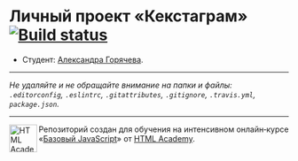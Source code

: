 # Личный проект «Кекстаграм» [![Build status][travis-image]][travis-url]

* Студент: [Александра Горячева](https://up.htmlacademy.ru/javascript/10/user/177129).

---

_Не удаляйте и не обращайте внимание на папки и файлы:_<br>
_`.editorconfig`, `.eslintrc`, `.gitattributes`, `.gitignore`, `.travis.yml`, `package.json`._

---

<a href="https://htmlacademy.ru/intensive/javascript"><img align="left" width="50" height="50" title="HTML Academy" src="https://up.htmlacademy.ru/static/img/intensive/javascript/logo-for-github.svg"></a>

Репозиторий создан для обучения на интенсивном онлайн‑курсе «[Базовый JavaScript](https://htmlacademy.ru/intensive/javascript)» от [HTML Academy](https://htmlacademy.ru).

[travis-image]: https://travis-ci.org/htmlacademy-javascript/177129-kekstagram.svg?branch=master
[travis-url]: https://travis-ci.org/htmlacademy-javascript/177129-kekstagram
